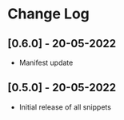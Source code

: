 # Change Log

## [0.6.0] - 20-05-2022

- Manifest update

## [0.5.0] - 20-05-2022

- Initial release of all snippets
